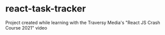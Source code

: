 # react-task-tracker
Project created while learning with the Traversy Media's "React JS Crash Course 2021" video
